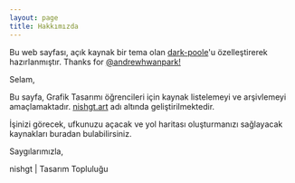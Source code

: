 ```yaml
---
layout: page
title: Hakkımızda
---
```


Bu web sayfası, açık kaynak bir tema olan [dark-poole](https://github.com/andrewhwanpark/dark-poole)'u özelleştirerek hazırlanmıştır. Thanks for [@andrewhwanpark!](https://github.com/andrewhwanpark)

Selam,

Bu sayfa, Grafik Tasarımı öğrencileri için kaynak listelemeyi ve arşivlemeyi amaçlamaktadır. [nishgt.art](https://connect.nishgt.art) adı altında geliştirilmektedir.

İşinizi görecek, ufkunuzu açacak ve yol haritası oluşturmanızı sağlayacak kaynakları buradan bulabilirsiniz.

Saygılarımızla,

<a>nishgt | Tasarım Topluluğu</a>